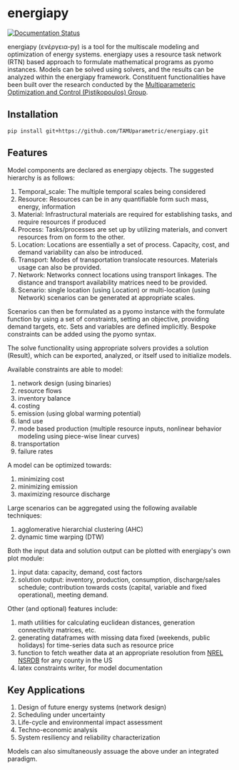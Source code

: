 # energiapy


[![Documentation Status](https://readthedocs.org/projects/energiapy/badge/)](https://energiapy.readthedocs.io/en/latest/)


energiapy (ενέργεια-py) is a tool for the multiscale modeling and optimization of energy systems. energiapy uses a resource task network (RTN) based approach to formulate mathematical programs as pyomo instances. Models can be solved using solvers, and the results can be analyzed within the energiapy framework. 
Constituent functionalities have been built over the research conducted by the [Multiparameteric Optimization and Control (Pistikopoulos) Group](https://parametric.tamu.edu/).


## Installation

    pip install git+https://github.com/TAMUparametric/energiapy.git

## Features

Model components are declared as energiapy objects. The suggested hierarchy is as follows:

1. Temporal_scale: The multiple temporal scales being considered
2. Resource: Resources can be in any quantifiable form such mass, energy, information
3. Material: Infrastructural materials are required for establishing tasks, and require resources if produced 
4. Process: Tasks/processes are set up by utilizing materials, and convert resources from on form to the other.
5. Location: Locations are essentially a set of process. Capacity, cost, and demand variability can also be introduced.
6. Transport: Modes of transportation translocate resources. Materials usage can also be provided.
7. Network: Networks connect locations using transport linkages. The distance and transport availability matrices need to be provided. 
8. Scenario: single location (using Location) or multi-location (using Network) scenarios can be generated at appropriate scales.

Scenarios can then be formulated as a pyomo instance with the formulate function by using a set of constraints, setting an objective, providing demand targets, etc. Sets and variables are defined implicitly. Bespoke constraints can be added using the pyomo syntax. 

The solve functionality using appropriate solvers provides a solution (Result), which can be exported, analyzed, or itself used to initialize models. 

Available constraints are able to model:

1. network design (using binaries)
2. resource flows
3. inventory balance
4. costing
5. emission (using global warming potential)
6. land use
7. mode based production (multiple resource inputs, nonlinear behavior modeling using piece-wise linear curves)
8. transportation
9. failure rates

A model can be optimized towards:

1. minimizing cost
2. minimizing emission
3. maximizing resource discharge

Large scenarios can be aggregated using the following available techniques:

1. agglomerative hierarchial clustering (AHC)
2. dynamic time warping (DTW)

Both the input data and solution output can be plotted with energiapy's own plot module:

1. input data: capacity, demand, cost factors
2. solution output: inventory, production, consumption, discharge/sales schedule; contribution towards costs (capital, variable and fixed operational), meeting demand.

Other (and optional) features include:

1. math utilities for calculating euclidean distances, generation connectivity matrices, etc.
2. generating dataframes with missing data fixed (weekends, public holidays) for time-series data such as resource price
3. function to fetch weather data at an appropriate resolution from [NREL NSRDB](https://nsrdb.nrel.gov/) for any county in the US
4. latex constraints writer, for model documentation

## Key Applications

1. Design of future energy systems (network design)
2. Scheduling under uncertainty
3. Life-cycle and environmental impact assessment
4. Techno-economic analysis 
5. System resiliency and reliability characterization

Models can also simultaneously assuage the above under an integrated paradigm.


